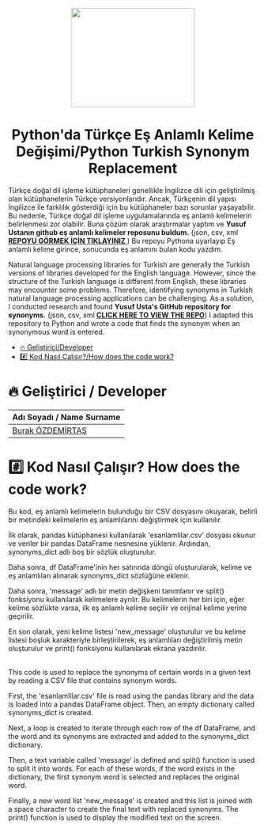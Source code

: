 <div align="center">
<img src="https://user-images.githubusercontent.com/33163650/231457894-7e2a11c1-3334-49f0-b538-a0519ecd91bd.jpg" width="250" height="200">
</div>


<h1 align="center">Python'da Türkçe Eş Anlamlı Kelime Değişimi/Python Turkish Synonym Replacement </h1>
<p align="justify">

Türkçe doğal dil işleme kütüphaneleri genellikle İngilizce dili için geliştirilmiş olan kütüphanelerin Türkçe versiyonlarıdır. Ancak, Türkçenin dil yapısı İngilizce ile farklılık gösterdiği için bu kütüphaneler bazı sorunlar yaşayabilir. Bu nedenle, Türkçe doğal dil işleme uygulamalarında eş anlamlı kelimelerin belirlenmesi zor olabilir. Buna çözüm olarak araştırmalar yaptım ve <b>Yusuf Ustanın github eş anlamlı kelimeler reposunu buldum.</b> (json, csv, xml <a href="https://github.com/yusufusta/Es-Anlamlilar"> <b> REPOYU GÖRMEK İÇİN TIKLAYINIZ </b></a>) Bu repoyu Pythona uyarlayıp Eş anlamlı kelime girince, sonucunda eş anlamını bulan kodu yazdım.</p>

Natural language processing libraries for Turkish are generally the Turkish versions of libraries developed for the English language. However, since the structure of the Turkish language is different from English, these libraries may encounter some problems. Therefore, identifying synonyms in Turkish natural language processing applications can be challenging. As a solution, I conducted research and found <b>Yusuf Usta's GitHub repository for synonyms.</b> (json, csv, xml <a href="https://github.com/yusufusta/Es-Anlamlilar"> <b>CLICK HERE TO VIEW THE REPO</b></a>) I adapted this repository to Python and wrote a code that finds the synonym when an synonymous word is entered.

*  [:fire: Geliştirici/Developer](#fire-geliştirici-developer)
*  [:hash: Kod Nasıl Çalışır?/How does the code work?](#hash-kod-nasıl-çalışır-how-does-the-code-work)

# :fire: Geliştirici / Developer
| Adı Soyadı / Name Surname | 
| :--- | 
| [Burak ÖZDEMİRTAŞ](https://github.com/burakozdemirtas) |


# :hash: Kod Nasıl Çalışır? How does the code work?
<p align="justify">
Bu kod, eş anlamlı kelimelerin bulunduğu bir CSV dosyasını okuyarak, belirli bir metindeki kelimelerin eş anlamlılarını değiştirmek için kullanılır.

İlk olarak, pandas kütüphanesi kullanılarak 'esanlamlilar.csv' dosyası okunur ve veriler bir pandas DataFrame nesnesine yüklenir. Ardından, synonyms_dict adlı boş bir sözlük oluşturulur.

Daha sonra, df DataFrame'inin her satırında döngü oluşturularak, kelime ve eş anlamlıları alınarak synonyms_dict sözlüğüne eklenir.

Daha sonra, 'message' adlı bir metin değişkeni tanımlanır ve split() fonksiyonu kullanılarak kelimelere ayrılır. Bu kelimelerin her biri için, eğer kelime sözlükte varsa, ilk eş anlamlı kelime seçilir ve orijinal kelime yerine geçirilir.

En son olarak, yeni kelime listesi 'new_message' oluşturulur ve bu kelime listesi boşluk karakteriyle birleştirilerek, eş anlamlıları değiştirilmiş metin oluşturulur ve print() fonksiyonu kullanılarak ekrana yazdırılır. 
 
</br>
This code is used to replace the synonyms of certain words in a given text by reading a CSV file that contains synonym words.

First, the 'esanlamlilar.csv' file is read using the pandas library and the data is loaded into a pandas DataFrame object. Then, an empty dictionary called synonyms_dict is created.

Next, a loop is created to iterate through each row of the df DataFrame, and the word and its synonyms are extracted and added to the synonyms_dict dictionary.

Then, a text variable called 'message' is defined and split() function is used to split it into words. For each of these words, if the word exists in the dictionary, the first synonym word is selected and replaces the original word.

Finally, a new word list 'new_message' is created and this list is joined with a space character to create the final text with replaced synonyms. The print() function is used to display the modified text on the screen.
</p>



